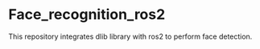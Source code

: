 # Face_recognition_ros2
This repository integrates  dlib library with ros2 to perform face detection.
